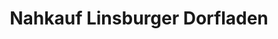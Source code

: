---
title: "Nahkauf Linsburger Dorfladen"
url: /linsburg/nahkauf-linsburger-dorfladen/
shop: Supermarkt
---